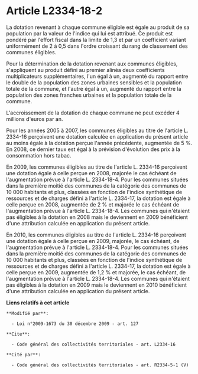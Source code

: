 # Article L2334-18-2

La dotation revenant à chaque commune éligible est égale au produit de sa population par la valeur de l'indice qui lui est
attribué. Ce produit est pondéré par l'effort fiscal dans la limite de 1,3 et par un coefficient variant uniformément de 2 à
0,5 dans l'ordre croissant du rang de classement des communes éligibles. 

Pour la détermination de la dotation revenant aux communes éligibles, s'appliquent au produit défini au premier alinéa deux
coefficients multiplicateurs supplémentaires, l'un égal à un, augmenté du rapport entre le double de la population des zones
urbaines sensibles et la population totale de la commune, et l'autre égal à un, augmenté du rapport entre la population des
zones franches urbaines et la population totale de la commune.

L'accroissement de la dotation de chaque commune ne peut excéder 4 millions d'euros par an. 

Pour les années 2005 à 2007, les communes éligibles au titre de l'article L. 2334-16 perçoivent une dotation calculée en
application du présent article au moins égale à la dotation perçue l'année précédente, augmentée de 5 %. En 2008, ce dernier
taux est égal à la prévision d'évolution des prix à la consommation hors tabac.

En 2009, les communes éligibles au titre de l'article L. 2334-16 perçoivent une dotation égale à celle perçue en 2008,
majorée le cas échéant de l'augmentation prévue à l'article L. 2334-18-4. Pour les communes situées dans la première moitié
des communes de la catégorie des communes de 10 000 habitants et plus, classées en fonction de l'indice synthétique de
ressources et de charges défini à l'article L. 2334-17, la dotation est égale à celle perçue en 2008, augmentée de 2 % et
majorée le cas échéant de l'augmentation prévue à l'article L. 2334-18-4. Les communes qui n'étaient pas éligibles à la
dotation en 2008 mais le deviennent en 2009 bénéficient d'une attribution calculée en application du présent article. 

En 2010, les communes éligibles au titre de l'article L. 2334-16 perçoivent une dotation égale à celle perçue en 2009,
majorée, le cas échéant, de l'augmentation prévue à l'article L. 2334-18-4. Pour les communes situées dans la première moitié
des communes de la catégorie des communes de 10 000 habitants et plus, classées en fonction de l'indice synthétique de
ressources et de charges défini à l'article L. 2334-17, la dotation est égale à celle perçue en 2009, augmentée de 1,2 % et
majorée, le cas échéant, de l'augmentation prévue à l'article L. 2334-18-4. Les communes qui n'étaient pas éligibles à la
dotation en 2009 mais le deviennent en 2010 bénéficient d'une attribution calculée en application du présent article.

**Liens relatifs à cet article**

	**Modifié par**:

	  - Loi n°2009-1673 du 30 décembre 2009 - art. 127

	**Cite**:

	  - Code général des collectivités territoriales - art. L2334-16

	**Cité par**:

	  - Code général des collectivités territoriales - art. R2334-5-1 (V)
